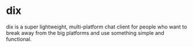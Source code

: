 # dix
dix is a super lightweight, multi-platform chat client for people who want to break away from the big platforms and use something simple and functional.
